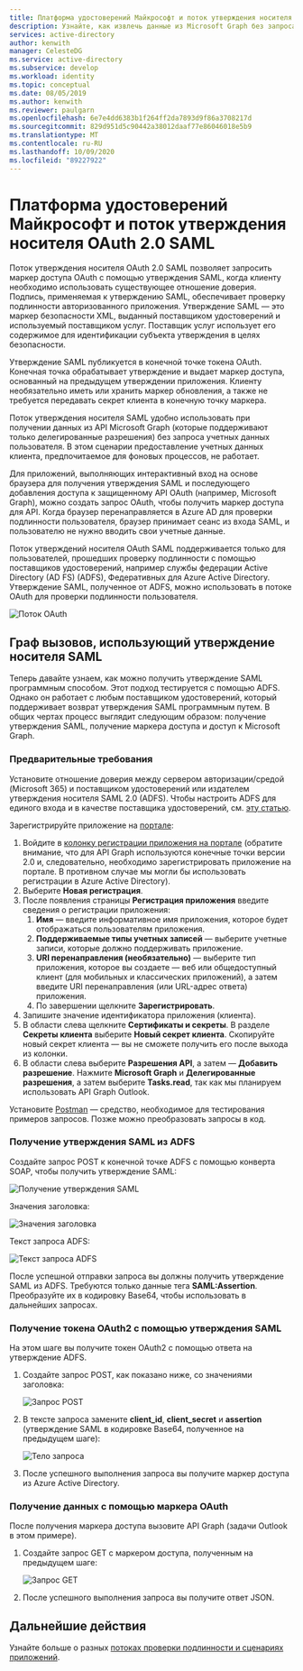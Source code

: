 ```yaml
---
title: Платформа удостоверений Майкрософт и поток утверждения носителя SAML | Azure
description: Узнайте, как извлечь данные из Microsoft Graph без запроса учетных данных у пользователя с помощью потока утверждения носителя SAML.
services: active-directory
author: kenwith
manager: CelesteDG
ms.service: active-directory
ms.subservice: develop
ms.workload: identity
ms.topic: conceptual
ms.date: 08/05/2019
ms.author: kenwith
ms.reviewer: paulgarn
ms.openlocfilehash: 6e7e4dd6383b1f264ff2da7893d9f86a3708217d
ms.sourcegitcommit: 829d951d5c90442a38012daaf77e86046018e5b9
ms.translationtype: MT
ms.contentlocale: ru-RU
ms.lasthandoff: 10/09/2020
ms.locfileid: "89227922"
---
```

# <a name="microsoft-identity-platform-and-oauth-20-saml-bearer-assertion-flow"></a>Платформа удостоверений Майкрософт и поток утверждения носителя OAuth 2.0 SAML
Поток утверждения носителя OAuth 2.0 SAML позволяет запросить маркер доступа OAuth с помощью утверждения SAML, когда клиенту необходимо использовать существующее отношение доверия. Подпись, применяемая к утверждению SAML, обеспечивает проверку подлинности авторизованного приложения. Утверждение SAML — это маркер безопасности XML, выданный поставщиком удостоверений и используемый поставщиком услуг. Поставщик услуг использует его содержимое для идентификации субъекта утверждения в целях безопасности.

Утверждение SAML публикуется в конечной точке токена OAuth.  Конечная точка обрабатывает утверждение и выдает маркер доступа, основанный на предыдущем утверждении приложения. Клиенту необязательно иметь или хранить маркер обновления, а также не требуется передавать секрет клиента в конечную точку маркера.

Поток утверждения носителя SAML удобно использовать при получении данных из API Microsoft Graph (которые поддерживают только делегированные разрешения) без запроса учетных данных пользователя. В этом сценарии предоставление учетных данных клиента, предпочитаемое для фоновых процессов, не работает.

Для приложений, выполняющих интерактивный вход на основе браузера для получения утверждения SAML и последующего добавления доступа к защищенному API OAuth (например, Microsoft Graph), можно создать запрос OAuth, чтобы получить маркер доступа для API. Когда браузер перенаправляется в Azure AD для проверки подлинности пользователя, браузер принимает сеанс из входа SAML, и пользователю не нужно вводить свои учетные данные.

Поток утверждений носителя OAuth SAML поддерживается только для пользователей, прошедших проверку подлинности с помощью поставщиков удостоверений, например службы федерации Active Directory (AD FS) (ADFS), Федеративных для Azure Active Directory.  Утверждение SAML, полученное от ADFS, можно использовать в потоке OAuth для проверки подлинности пользователя.

![Поток OAuth](./media/v2-saml-bearer-assertion/1.png)

## <a name="call-graph-using-saml-bearer-assertion"></a>Граф вызовов, использующий утверждение носителя SAML
Теперь давайте узнаем, как можно получить утверждение SAML программным способом. Этот подход тестируется с помощью ADFS. Однако он работает с любым поставщиком удостоверений, который поддерживает возврат утверждения SAML программным путем. В общих чертах процесс выглядит следующим образом: получение утверждения SAML, получение маркера доступа и доступ к Microsoft Graph.

### <a name="prerequisites"></a>Предварительные требования

Установите отношение доверия между сервером авторизации/средой (Microsoft 365) и поставщиком удостоверений или издателем утверждения носителя SAML 2.0 (ADFS). Чтобы настроить ADFS для единого входа и в качестве поставщика удостоверений, см. [эту статью](/archive/blogs/canitpro/step-by-step-setting-up-ad-fs-and-enabling-single-sign-on-to-office-365).

Зарегистрируйте приложение на [портале](https://ms.portal.azure.com/#blade/Microsoft_AAD_RegisteredApps/ApplicationsListBlade):
1. Войдите в [колонку регистрации приложения на портале](https://ms.portal.azure.com/#blade/Microsoft_AAD_RegisteredApps/ApplicationsListBlade) (обратите внимание, что для API Graph используются конечные точки версии 2.0 и, следовательно, необходимо зарегистрировать приложение на портале. В противном случае мы могли бы использовать регистрации в Azure Active Directory). 
1. Выберите **Новая регистрация**.
1. После появления страницы **Регистрация приложения** введите сведения о регистрации приложения: 
    1. **Имя** — введите информативное имя приложения, которое будет отображаться пользователям приложения.
    1. **Поддерживаемые типы учетных записей** — выберите учетные записи, которые должно поддерживать приложение.
    1. **URI перенаправления (необязательно)** — выберите тип приложения, которое вы создаете — веб или общедоступный клиент (для мобильных и классических приложений), а затем введите URI перенаправления (или URL-адрес ответа) приложения.
    1. По завершении щелкните **Зарегистрировать**.
1. Запишите значение идентификатора приложения (клиента).
1. В области слева щелкните **Сертификаты и секреты**. В разделе **Секреты клиента** выберите **Новый секрет клиента**. Скопируйте новый секрет клиента — вы не сможете получить его после выхода из колонки.
1. В области слева выберите **Разрешения API**, а затем — **Добавить разрешение**. Нажмите **Microsoft Graph** и **Делегированные разрешения**, а затем выберите **Tasks.read**, так как мы планируем использовать API Graph Outlook. 

Установите [Postman](https://www.getpostman.com/) — средство, необходимое для тестирования примеров запросов.  Позже можно преобразовать запросы в код.

### <a name="get-the-saml-assertion-from-adfs"></a>Получение утверждения SAML из ADFS
Создайте запрос POST к конечной точке ADFS с помощью конверта SOAP, чтобы получить утверждение SAML:

![Получение утверждения SAML](./media/v2-saml-bearer-assertion/2.png)

Значения заголовка:

![Значения заголовка](./media/v2-saml-bearer-assertion/3.png)

Текст запроса ADFS:

![Текст запроса ADFS](./media/v2-saml-bearer-assertion/4.png)

После успешной отправки запроса вы должны получить утверждение SAML из ADFS. Требуются только данные тега **SAML:Assertion**. Преобразуйте их в кодировку Base64, чтобы использовать в дальнейших запросах.

### <a name="get-the-oauth2-token-using-the-saml-assertion"></a>Получение токена OAuth2 с помощью утверждения SAML 
На этом шаге вы получите токен OAuth2 с помощью ответа на утверждение ADFS.

1. Создайте запрос POST, как показано ниже, со значениями заголовка:

    ![Запрос POST](./media/v2-saml-bearer-assertion/5.png)
1. В тексте запроса замените **client_id**, **client_secret** и **assertion** (утверждение SAML в кодировке Base64, полученное на предыдущем шаге):

    ![Тело запроса](./media/v2-saml-bearer-assertion/6.png)
1. После успешного выполнения запроса вы получите маркер доступа из Azure Active Directory.

### <a name="get-the-data-with-the-oauth-token"></a>Получение данных с помощью маркера OAuth

После получения маркера доступа вызовите API Graph (задачи Outlook в этом примере). 

1. Создайте запрос GET с маркером доступа, полученным на предыдущем шаге:

    ![Запрос GET](./media/v2-saml-bearer-assertion/7.png)

1. После успешного выполнения запроса вы получите ответ JSON.

## <a name="next-steps"></a>Дальнейшие действия

Узнайте больше о разных [потоках проверки подлинности и сценариях приложений](authentication-flows-app-scenarios.md).

